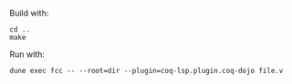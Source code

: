 Build with:
```
cd ..
make
```


Run with:
```
dune exec fcc -- --root=dir --plugin=coq-lsp.plugin.coq-dojo file.v
```